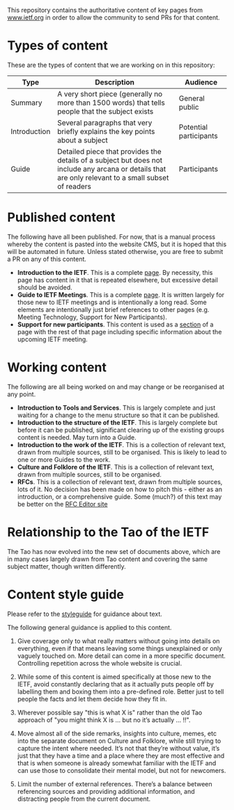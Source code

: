 This repository contains the authoritative content of key pages from www.ietf.org in order to allow the community to send PRs for that content.

# Types of content
These are the types of content that we are working on in this repository:

| Type | Description | Audience |
|------|-------------|----------|
| Summary | A very short piece (generally no more than 1500 words) that tells people that the subject exists | General public |
| Introduction | Several paragraphs that very briefly explains the key points about a subject | Potential participants | 
| Guide | Detailed piece that provides the details of a subject but does not include any arcana or details that are only relevant to a small subset of readers | Participants|

# Published content
The following have all been published. For now, that is a manual process whereby the content is pasted into the website CMS, but it is hoped that this will be automated in future.  Unless stated otherwise, you are free to submit a PR on any of this content.

* **Introduction to the IETF**. This is a complete [page](https://www.ietf.org/about/introduction/).  By necessity, this page has content in it that is repeated elsewhere, but excessive detail should be avoided.
* **Guide to IETF Meetings**. This is a complete [ page](https://www.ietf.org/how/meetings/introduction-to-ietf-meetings/).  It is written largely for those new to IETF meetings and is intentionally a long read.  Some elements are intentionally just brief references to other pages (e.g. Meeting Technology, Support for New Participants).
* **Support for new participants**. This content is used as a [section](https://www.ietf.org/how/meetings/new-participants/) of a page with the rest of that page including specific information about the upcoming IETF meeting.

# Working content
The following are all being worked on and may change or be reorganised at any point.

* **Introduction to Tools and Services**. This is largely complete and just waiting for a change to the menu structure so that it can be published.
* **Introduction to the structure of the IETF**.  This is largely complete but before it can be published, significant clearing up of the existing groups content is needed. May turn into a Guide.
* **Introduction to the work of the IETF**. This is a collection of relevant text, drawn from multiple sources, still to be organised. This is likely to lead to one or more Guides to the work.
* **Culture and Folklore of the IETF**. This is a collection of relevant text, drawn from multiple sources, still to be organised.
* **RFCs**. This is a collection of relevant text, drawn from multiple sources, lots of it.  No decision has been made on how to pitch this - either as an introduction, or a comprehensive guide.  Some (much?) of this text may be better on the [RFC Editor site](https://www.rfc-editor.org)

# Relationship to the Tao of the IETF
The Tao has now evolved into the new set of documents above, which are in many cases largely drawn from Tao content and covering the same subject matter, though written differently.  

# Content style guide

Please refer to the [styleguide](styleguide.md) for guidance about text.
 
The following general guidance is applied to this content. 

1.  Give coverage only to what really matters without going into details on everything, even if that means leaving some things unexplained or only vaguely touched on. More detail can come in a more specific document. Controlling repetition across the whole website is crucial.

2.  While some of this content is aimed specifically at those new to the IETF, avoid constantly declaring that as it actually puts people off by labelling them and boxing them into a pre-defined role.  Better just to tell people the facts and let them decide how they fit in.

3.  Wherever possible say "this is what X is" rather than the old Tao approach of "you might think X is … but no it’s actually … !!".

4.  Move almost all of the side remarks, insights into culture, memes, etc into the separate document on Culture and Folklore, while still trying to capture the intent where needed.  It’s not that they’re without value, it’s just that they have a time and a place where they are most effective and that is when someone is already somewhat familiar with the IETF and can use those to consolidate their mental model, but not for newcomers.

5.  Limit the number of external references.  There’s a balance between referencing sources and providing additional information, and distracting people from the current document. 
